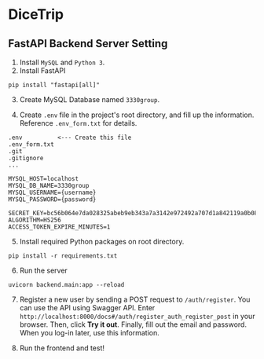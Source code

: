 # DiceTrip

## FastAPI Backend Server Setting

1. Install `MySQL` and `Python 3`.
2. Install FastAPI

```
pip install "fastapi[all]"
```

3. Create MySQL Database named `3330group`.

4. Create `.env` file in the project's root directory, and fill up the information. Reference `.env_form.txt` for details.

```
.env          <--- Create this file
.env_form.txt
.git
.gitignore
...
```

```
MYSQL_HOST=localhost
MYSQL_DB_NAME=3330group
MYSQL_USERNAME={username}
MYSQL_PASSWORD={password}

SECRET_KEY=bc56b064e7da028325abeb9eb343a7a3142e972492a707d1a842119a0b08d76a
ALGORITHM=HS256
ACCESS_TOKEN_EXPIRE_MINUTES=1
```

5. Install required Python packages on root directory.

```
pip install -r requirements.txt
```

6. Run the server

```
uvicorn backend.main:app --reload
```

7. Register a new user by sending a POST request to `/auth/register`. You can use the API using Swagger API. Enter `http://localhost:8000/docs#/auth/register_auth_register_post` in your browser. Then, click **Try it out**. Finally, fill out the email and password. When you log-in later, use this information.

8. Run the frontend and test!
